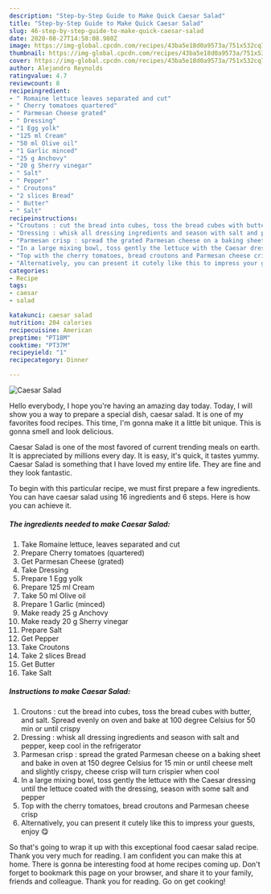 ```yaml
---
description: "Step-by-Step Guide to Make Quick Caesar Salad"
title: "Step-by-Step Guide to Make Quick Caesar Salad"
slug: 46-step-by-step-guide-to-make-quick-caesar-salad
date: 2020-08-27T14:58:08.980Z
image: https://img-global.cpcdn.com/recipes/43ba5e18d0a9573a/751x532cq70/caesar-salad-recipe-main-photo.jpg
thumbnail: https://img-global.cpcdn.com/recipes/43ba5e18d0a9573a/751x532cq70/caesar-salad-recipe-main-photo.jpg
cover: https://img-global.cpcdn.com/recipes/43ba5e18d0a9573a/751x532cq70/caesar-salad-recipe-main-photo.jpg
author: Alejandro Reynolds
ratingvalue: 4.7
reviewcount: 8
recipeingredient:
- " Romaine lettuce leaves separated and cut"
- " Cherry tomatoes quartered"
- " Parmesan Cheese grated"
- " Dressing"
- "1 Egg yolk"
- "125 ml Cream"
- "50 ml Olive oil"
- "1 Garlic minced"
- "25 g Anchovy"
- "20 g Sherry vinegar"
- " Salt"
- " Pepper"
- " Croutons"
- "2 slices Bread"
- " Butter"
- " Salt"
recipeinstructions:
- "Croutons : cut the bread into cubes, toss the bread cubes with butter, and salt. Spread evenly on oven and bake at 100 degree Celsius for 50 min or until crispy"
- "Dressing : whisk all dressing ingredients and season with salt and pepper, keep cool in the refrigerator"
- "Parmesan crisp : spread the grated Parmesan cheese on a baking sheet and bake in oven at 150 degree Celsius for 15 min or until cheese melt and slightly crispy, cheese crisp will turn crispier when cool"
- "In a large mixing bowl, toss gently the lettuce with the Caesar dressing until the lettuce coated with the dressing, season with some salt and pepper"
- "Top with the cherry tomatoes, bread croutons and Parmesan cheese crisp"
- "Alternatively, you can present it cutely like this to impress your guests, enjoy 😋"
categories:
- Recipe
tags:
- caesar
- salad

katakunci: caesar salad 
nutrition: 204 calories
recipecuisine: American
preptime: "PT18M"
cooktime: "PT37M"
recipeyield: "1"
recipecategory: Dinner

---
```



![Caesar Salad](https://img-global.cpcdn.com/recipes/43ba5e18d0a9573a/751x532cq70/caesar-salad-recipe-main-photo.jpg)

Hello everybody, I hope you're having an amazing day today. Today, I will show you a way to prepare a special dish, caesar salad. It is one of my favorites food recipes. This time, I'm gonna make it a little bit unique. This is gonna smell and look delicious.

Caesar Salad is one of the most favored of current trending meals on earth. It is appreciated by millions every day. It is easy, it's quick, it tastes yummy. Caesar Salad is something that I have loved my entire life. They are fine and they look fantastic.




To begin with this particular recipe, we must first prepare a few ingredients. You can have caesar salad using 16 ingredients and 6 steps. Here is how you can achieve it.

##### The ingredients needed to make Caesar Salad:

1. Take  Romaine lettuce, leaves separated and cut
1. Prepare  Cherry tomatoes (quartered)
1. Get  Parmesan Cheese (grated)
1. Take  Dressing
1. Prepare 1 Egg yolk
1. Prepare 125 ml Cream
1. Take 50 ml Olive oil
1. Prepare 1 Garlic (minced)
1. Make ready 25 g Anchovy
1. Make ready 20 g Sherry vinegar
1. Prepare  Salt
1. Get  Pepper
1. Take  Croutons
1. Take 2 slices Bread
1. Get  Butter
1. Take  Salt




##### Instructions to make Caesar Salad:

1. Croutons : cut the bread into cubes, toss the bread cubes with butter, and salt. Spread evenly on oven and bake at 100 degree Celsius for 50 min or until crispy
1. Dressing : whisk all dressing ingredients and season with salt and pepper, keep cool in the refrigerator
1. Parmesan crisp : spread the grated Parmesan cheese on a baking sheet and bake in oven at 150 degree Celsius for 15 min or until cheese melt and slightly crispy, cheese crisp will turn crispier when cool
1. In a large mixing bowl, toss gently the lettuce with the Caesar dressing until the lettuce coated with the dressing, season with some salt and pepper
1. Top with the cherry tomatoes, bread croutons and Parmesan cheese crisp
1. Alternatively, you can present it cutely like this to impress your guests, enjoy 😋




So that's going to wrap it up with this exceptional food caesar salad recipe. Thank you very much for reading. I am confident you can make this at home. There is gonna be interesting food at home recipes coming up. Don't forget to bookmark this page on your browser, and share it to your family, friends and colleague. Thank you for reading. Go on get cooking!

